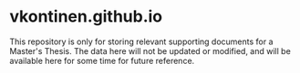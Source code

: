 # vkontinen.github.io

This repository is only for storing relevant supporting documents for a Master's Thesis. The data here will not be updated or modified, and will be available here for some time for future reference.
